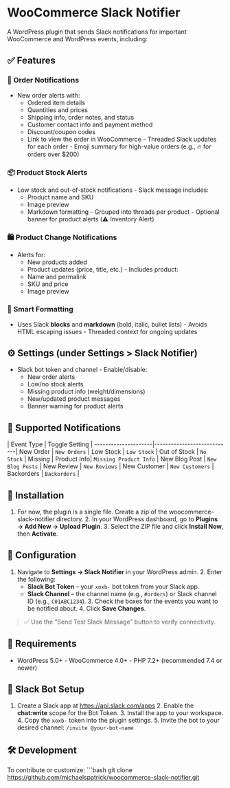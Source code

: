 # WooCommerce Slack Notifier
A WordPress plugin that sends Slack notifications for important WooCommerce and WordPress events, including:
## ✅ Features
### 🔔 Order Notifications
- New order alerts with:
  - Ordered item details
  - Quantities and prices
  - Shipping info, order notes, and status
  - Customer contact info and payment method
  - Discount/coupon codes
  - Link to view the order in WooCommerce - Threaded Slack updates for each order - Emoji summary for high-value orders (e.g., 🔥 for orders over $200)
### 📦 Product Stock Alerts
- Low stock and out-of-stock notifications - Slack message includes:
  - Product name and SKU
  - Image preview
  - Markdown formatting - Grouped into threads per product - Optional banner for product alerts (⚠️ Inventory Alert)
### 🛍️ Product Change Notifications
- Alerts for:
  - New products added
  - Product updates (price, title, etc.) - Includes product:
  - Name and permalink
  - SKU and price
  - Image preview
### 🧠 Smart Formatting
- Uses Slack **blocks** and **markdown** (bold, italic, bullet lists) - Avoids HTML escaping issues - Threaded context for ongoing updates
## ⚙️ Settings (under Settings > Slack Notifier)
- Slack bot token and channel - Enable/disable:
  - New order alerts
  - Low/no stock alerts
  - Missing product info (weight/dimensions)
  - New/updated product messages
  - Banner warning for product alerts
## 🧠 Supported Notifications
| Event Type | Toggle Setting | ---------------------|----------------------------| New Order | `New Orders` | Low Stock | `Low Stock` | Out of Stock | `No Stock` | Missing 
| Product Info| `Missing Product Info` | New Blog Post | `New Blog Posts` | New Review | `New Reviews` | New Customer | `New Customers` | Backorders | `Backorders` |
## 🚀 Installation
1. For now, the plugin is a single file.  Create a zip of the woocommerce-slack-notifier directory. 2. In your WordPress dashboard, go to **Plugins → Add New → Upload Plugin**. 3. 
Select the ZIP file and click **Install Now**, then **Activate**.
## 🔧 Configuration
1. Navigate to **Settings → Slack Notifier** in your WordPress admin. 2. Enter the following:
   - **Slack Bot Token** – your `xoxb-` bot token from your Slack app.
   - **Slack Channel** – the channel name (e.g., `#orders`) or Slack channel ID (e.g., `C01ABC1234`). 3. Check the boxes for the events you want to be notified about. 4. Click 
**Save Changes**.
> ✅ Use the “Send Test Slack Message” button to verify connectivity.
## 🧪 Requirements
- WordPress 5.0+ - WooCommerce 4.0+ - PHP 7.2+ (recommended 7.4 or newer)
## 💬 Slack Bot Setup
1. Create a Slack app at https://api.slack.com/apps 2. Enable the **chat:write** scope for the Bot Token. 3. Install the app to your workspace. 4. Copy the `xoxb-` token into the 
plugin settings. 5. Invite the bot to your desired channel:
   `/invite @your-bot-name`
## 🛠️ Development
To contribute or customize: ```bash git clone https://github.com/michaelspatrick/woocommerce-slack-notifier.git
